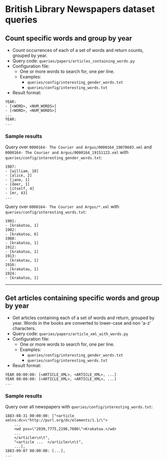 # British Library Newspapers dataset queries

## Count specific words and group by year

* Count occurrences of each of a set of words and return counts, grouped by year. 
* Query code: `queries/papers/articles_containing_words.py`
* Configuration file: 
  - One or more words to search for, one per line.
  - Examples:
    - `queries/config/interesting_gender_words.txt`
    - `queries/config/interesting_words.txt`
* Result format:

```
YEAR:
- [<WORD>, <NUM_WORDS>]
- [<WORD>, <NUM_WORDS>]
...
YEAR:
...
```

### Sample results

Query over `0000164- The Courier and Argus/0000164_19070603.xml` and `0000164- The Courier and Argus/0000164_19151123.xml` with `queries/config/interesting_gender_words.txt`:

```
1907:
- [william, 10]
- [alice, 2]
- [jane, 1]
- [deer, 1]
- [itself, 4]
- [mr, 43]
...
```

Query over `0000164- The Courier and Argus/*.xml` with `queries/config/interesting_words.txt`:

```
1901:
- [krakatoa, 1]
1902:
- [krakatoa, 6]
1908:
- [krakatoa, 1]
1912:
- [krakatoa, 1]
1913:
- [krakatau, 1]
1916:
- [krakatau, 1]
1924:
- [krakatoa, 1]
```

---

## Get articles containing specific words and group by year

* Get articles containing each of a set of words and return, grouped by year. Words in the books are converted to lower-case and non 'a-z' characters.
* Query code: `queries/papers/article_xml_with_words.py`
* Configuration file: 
  - One or more words to search for, one per line.
  - Examples:
    - `queries/config/interesting_gender_words.txt`
    - `queries/config/interesting_words.txt`
* Result format:

```
YEAR 00:00:00: [<ARTICLE_XML>, <ARTICLE_XML>, ...]
YEAR 00:00:00: [<ARTICLE_XML>, <ARTICLE_XML>, ...]
...
```

### Sample results

Query over all newspapers with `queries/config/interesting_words.txt`:

```
1883-08-31 00:00:00: ["<article xmlns:dc=\"http://purl.org/dc/elements/1.1/\">
    ...
    <wd pos=\"2030,7775,2198,7806\">Krakatoa.</wd>
    ...
    </article>\n\t",
    "<article ...  </article>\n\t",
    ...],
1883-09-07 00:00:00: [...],
...
```
